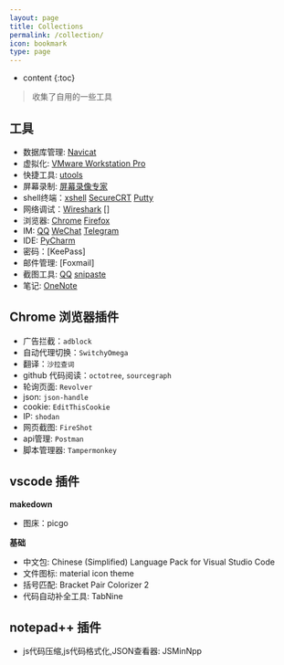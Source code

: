 ```yaml
---
layout: page
title: Collections
permalink: /collection/
icon: bookmark
type: page
---
```


* content
{:toc}

> 收集了自用的一些工具

## 工具

- 数据库管理: [Navicat]()
- 虚拟化: [VMware Workstation Pro]()
- 快捷工具: [utools](https://u.tools/)
- 屏幕录制: [屏幕录像专家](http://www.tlxsoft.com/)
- shell终端：[xshell]() [SecureCRT](http://www.vandyke.com) [Putty]()
- 网络调试：[Wireshark]() []
- 浏览器: [Chrome]() [Firefox]()
- IM: [QQ]() [WeChat]() [Telegram]()
- IDE: [PyCharm]()
- 密码：[KeePass]
- 邮件管理: [Foxmail]
- 截图工具: [QQ]() [snipaste](https://zh.snipaste.com/index.html)
- 笔记: [OneNote]()

## Chrome 浏览器插件

- 广告拦截：`adblock`
- 自动代理切换：`SwitchyOmega`
- 翻译：`沙拉查词`
- github 代码阅读：`octotree`, `sourcegraph`
- 轮询页面: `Revolver`
- json: `json-handle`
- cookie: `EditThisCookie`
- IP: `shodan`
- 网页截图: `FireShot`
- api管理: `Postman`
- 脚本管理器: `Tampermonkey`

## vscode 插件

**makedown**
- 图床：picgo

**基础**
- 中文包: Chinese (Simplified) Language Pack for Visual Studio Code
- 文件图标: material icon theme
- 括号匹配: Bracket Pair Colorizer 2
- 代码自动补全工具: TabNine

## notepad++ 插件
-  js代码压缩,js代码格式化,JSON查看器: JSMinNpp


